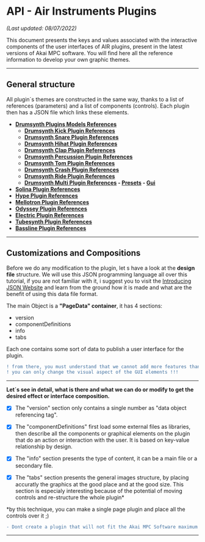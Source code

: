 # API - Air Instruments Plugins

*(Last updated: 08/07/2022)*

This document presents the keys and values associated with the interactive components of the user interfaces of AIR plugins, present in the latest versions of Akai MPC software. You will find here all the reference information to develop your own graphic themes.

---

## General structure

All plugin´s themes are constructed in the same way, thanks to a list of references (parameters) and a list of components (controls). Each plugin then has a JSON file which links these elements.


- **[Drumsynth Plugins Models References]()**
    - **[Drumsynth Kick Plugin References]()**
    - **[Drumsynth Snare Plugin References]()**
    - **[Drumsynth Hihat Plugin References]()**
    - **[Drumsynth Clap Plugin References]()**
    - **[Drumsynth Percussion Plugin References]()**
    - **[Drumsynth Tom Plugin References]()**
    - **[Drumsynth Crash Plugin References]()**
    - **[Drumsynth Ride Plugin References]()**
    - **[Drumsynth Multi Plugin References]() - [Presets](Instruments-API-Drumsynth%20Multi%20Presets.md) - [Gui](Instruments-API-Drumsynth%20Multi%20GUI.md)**
- **[Solina Plugin References](API-AIR-SOLINA.md)**
- **[Hype Plugin References]()**
- **[Mellotron Plugin References]()**
- **[Odyssey Plugin References]()**
- **[Electric Plugin References]()**
- **[Tubesynth Plugin References]()**
- **[Bassline Plugin References]()**

---

## Customizations and Compositions

Before we do any modification to the plugin, let s have a look at the **design file** structure. We will use this JSON programming language all over this tutorial, if you are not familiar with it, i suggest you to visit the [Introducing JSON Website](https://www.json.org/json-en.html) and learn from the ground how it is made and what are the benefit of using this data file format.

The main Object is a **"PageData" container**, it has 4 sections:
- version
- componentDefinitions
- info
- tabs

Each one contains some sort of data to publish a user interface for the plugin.
```diff 
! from there, you must understand that we cannot add more features than it has before
! you can only change the visual aspect of the GUI elements !!!
```

---

**Let´s see in detail, what is there and what we can do or modify to get the desired effect or interface composition.**

- [x] The "version" section only contains a single number as "data object referencing tag".

- [x] The "componentDefinitions" first load some external files as libraries, then describe all the components or graphical elements on the plugin that do an action or interaction with the user. It is based on key-value relationship by design.

- [x] The "info" section presents the type of content, it can be a main file or a secondary file.

- [x] The "tabs" section presents the general images structure, by placing accuratly the graphics at the good place and at the good size. This section is especialy interesting because of the potential of moving controls and re-structure the whole plugin*

*by this technique, you can make a single page plugin and place all the controls over it ;)
```diff 
- Dont create a plugin that will not fit the Akai MPC Software maximum dimensions in pixels > 1280x629px
```
---
